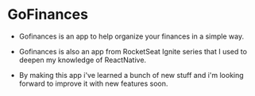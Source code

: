 # GoFinances

- Gofinances is an app to help organize your finances in a simple way. 

- Gofinances is also an app from RocketSeat Ignite series that I used to deepen my knowledge of ReactNative.

- By making this app i've learned a bunch of new stuff and i'm looking forward to improve it with new features soon.
